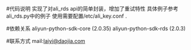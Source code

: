 #代码说明
实现了对ali_rds api的简单封装，增加了重试特性
具体例子参考ali_rds.py中的例子
使用需要配置/etc/ali_key.conf . 

#依赖关系
aliyun-python-sdk-core (2.0.35)
aliyun-python-sdk-rds (2.0.3)


#联系方式
mail:laiyi@daojia.com
